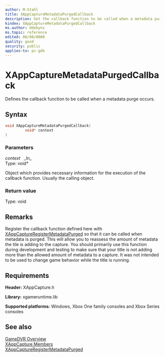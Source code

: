 ```yaml
---
author: M-Stahl
title: XAppCaptureMetadataPurgedCallback
description: Set the callback function to be called when a metadata purge occurs.
kindex: XAppCaptureMetadataPurgedCallback
ms.author: ddobyns
ms.topic: reference
edited: 00/00/0000
quality: good
security: public
applies-to: pc-gdk
---
```


# XAppCaptureMetadataPurgedCallback  

Defines the callback function to be called when a metadata purge occurs.  

## Syntax  
  
```cpp
void XAppCaptureMetadataPurgedCallback(  
         void* context  
)  
```  
  
### Parameters  
  
*context* &nbsp;&nbsp;\_In\_  
Type: void*  
  
Object which provides necessary information for the execution of the callback function. Usually the calling object.  
  
### Return value

Type: void
  
## Remarks  

Register the callback function defined here with [XAppCaptureRegisterMetadataPurged](xappcaptureregistermetadatapurged.md) so that it can be called when metadata is purged. This will allow you to reassess the amount of metadata the tile is adding to the capture. You should primarily use this function during development and testing to make sure that your title is not adding more than the allowed amount of metadata to a capture. It was not intended to be used to change game behavior while the title is running.  
  
## Requirements    
  
**Header:** XAppCapture.h
  
**Library:** xgameruntime.lib
  
**Supported platforms:** Windows, Xbox One family consoles and Xbox Series consoles  
  
## See also  
[GameDVR Overview](../../../../system/overviews/gamedvr-broadcast.md)  
[XAppCapture Members](../xappcapture_members.md)  
[XAppCaptureRegisterMetadataPurged](xappcaptureregistermetadatapurged.md)  
  
